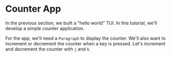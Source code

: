 # Counter App

In the previous section, we built a "hello world" TUI. In this tutorial, we'll
develop a simple counter application.

For the app, we'll need a `Paragraph` to display the counter. We'll also want to
increment or decrement the counter when a key is pressed. Let's increment and
decrement the counter with `j` and `k`.
